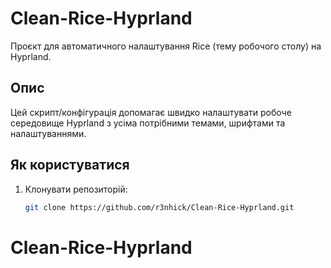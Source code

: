 # Clean-Rice-Hyprland

Проєкт для автоматичного налаштування Rice (тему робочого столу) на Hyprland.

## Опис

Цей скрипт/конфігурація допомагає швидко налаштувати робоче середовище Hyprland з усіма потрібними темами, шрифтами та налаштуваннями.

## Як користуватися

1. Клонувати репозиторій:
   ```bash
   git clone https://github.com/r3nhick/Clean-Rice-Hyprland.git
# Clean-Rice-Hyprland
